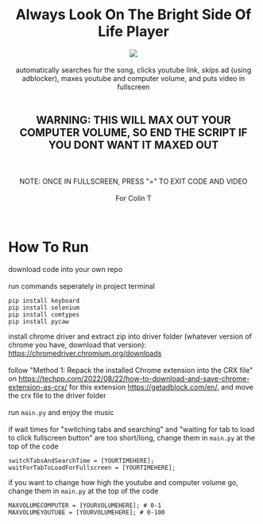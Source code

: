 <div id="header" align="center">
   <h1>Always Look On The Bright Side Of Life Player</h1>
   <img src="always.gif"/>
</div>
<div id="header" align="center">
<br>
automatically searches for the song, clicks youtube link, skips ad (using adblocker), maxes youtube and computer volume, and puts video in fullscreen
<br>
<br>

## WARNING: THIS WILL MAX OUT YOUR COMPUTER VOLUME, SO END THE SCRIPT IF YOU DONT WANT IT MAXED OUT
<br>
<br>
NOTE: ONCE IN FULLSCREEN, PRESS "=" TO EXIT CODE AND VIDEO
<br>
<br>
For Colin T
</div>
<br>
<br>

# How To Run
download code into your own repo
<br>
<br>
run commands seperately in project terminal
```
pip install keyboard
pip install selenium
pip install comtypes
pip install pycaw
```

install chrome driver and extract zip into driver folder (whatever version of chrome you have, download that version): https://chromedriver.chromium.org/downloads
<br>
<br>
follow "Method 1: Repack the installed Chrome extension into the CRX file" on https://techpp.com/2022/08/22/how-to-download-and-save-chrome-extension-as-crx/ for this extension https://getadblock.com/en/, and move the crx file to the driver folder
<br>
<br>
run `main.py` and enjoy the music
<br>
<br>
if wait times for "switching tabs and searching" and "waiting for tab to load to click fullscreen button" are too short/long, change them in `main.py` at the top of the code
```
switchTabsAndSearchTime = [YOURTIMEHERE];
waitForTabToLoadForFullscreen = [YOURTIMEHERE];
```

if you want to change how high the youtube and computer volume go, change them in `main.py` at the top of the code
```
MAXVOLUMECOMPUTER = [YOURVOLUMEHERE]; # 0-1
MAXVOLUMEYOUTUBE = [YOURVOLUMEHERE]; # 0-100
```
